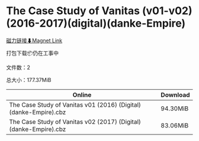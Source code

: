 # The Case Study of Vanitas (v01-v02)(2016-2017)(digital)(danke-Empire)

[磁力链接⬇Magnet Link](magnet:?xt=urn:btih:d8d3ebe77b9dd4e4eda14574078e40a9eb076c64&dn=The%20Case%20Study%20of%20Vanitas%20%28v01-v02%29%282016-2017%29%28digital%29%28danke-Empire%29)

打包下载📦仍在工事中

文件数：2

总大小：177.37MiB

Online | Download
--- | ---
The Case Study of Vanitas v01 (2016) (Digital) (danke-Empire).cbz | 94.30MiB
The Case Study of Vanitas v02 (2017) (Digital) (danke-Empire).cbz | 83.06MiB